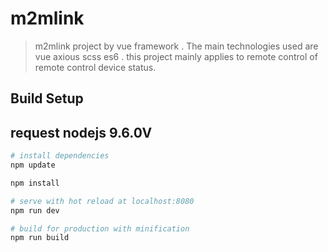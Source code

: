 # m2mlink

> m2mlink project by vue framework . The main technologies used are vue axious scss es6 . 
this project mainly applies to remote control of remote control device status.

## Build Setup
## request nodejs 9.6.0V
``` bash
# install dependencies
npm update

npm install

# serve with hot reload at localhost:8080
npm run dev

# build for production with minification
npm run build




